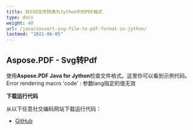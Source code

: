 ```yaml
---
title: 将SVG文件转换为Jython中的PDF格式
type: docs
weight: 40
url: /java/convert-svg-file-to-pdf-format-in-jython/
lastmod: "2021-06-05"
---
```


## Aspose.PDF - Svg转Pdf

使用**Aspose.PDF Java for Jython**检查文件格式。这里你可以看到示例代码。
Error rendering macro 'code' : 参数lang指定的值无效

**下载运行代码**

从以下任意社交编码网站下载运行代码：

- [GitHub](https://github.com/aspose-pdf/Aspose.PDF-for-Java/releases)